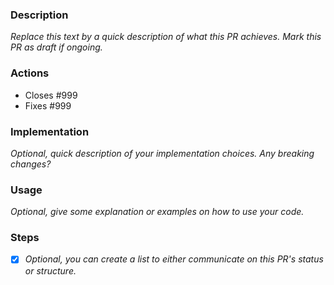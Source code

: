 ### Description
_Replace this text by a quick description of what this PR achieves. Mark this PR as draft if ongoing._

### Actions
- Closes #999
- Fixes #999

### Implementation
_Optional, quick description of your implementation choices. Any breaking changes?_

### Usage
_Optional, give some explanation or examples on how to use your code._

### Steps
- [X] _Optional, you can create a list to either communicate on this PR's status or structure._
